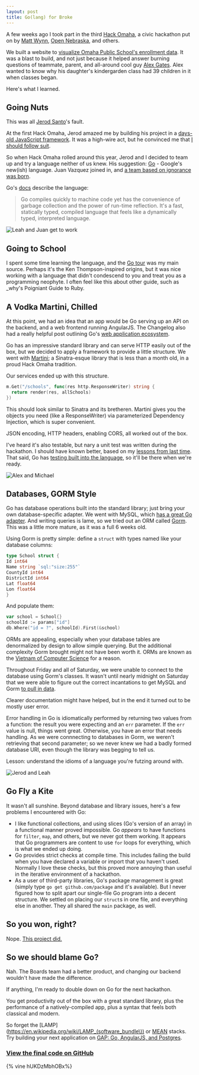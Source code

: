 ```yaml
---
layout: post
title: Go(lang) for Broke
---
```


A few weeks ago I took part in the third [Hack Omaha](https://twitter.com/hackomaha), a civic hackathon put on by [Matt Wynn](https://twitter.com/mattwynn), [Open Nebraska](https://opennebraska.io/), and others.

We built a website to [visualize Omaha Public School's enrollment data][schools]. It was a blast to build, and not just because it helped answer burning questions of teammate, parent, and all-around cool guy [Alex Gates](http://www.ketv.com/news/local-news/parents-worry-about-overpacked-classrooms-kids-education/-/9674510/21457722/-/trv6dnz/-/index.html?absolute=true&utm_source=dlvr.it&utm_medium=twitter&utm_campaign=ketv).
Alex wanted to know why his daughter's kindergarden class had 39 children in it when classes began.

Here's what I learned.

## Going Nuts

This was all [Jerod Santo][1]'s fault.

At the first Hack Omaha, Jerod amazed me by building his project in a [days-old JavaScript framework][meteor].
It was a high-wire act, but he convinced me that [I should follow suit][2].

So when Hack Omaha rolled around this year, Jerod and I decided to team up and try a language neither of us knew. His suggestion: [Go][go] - Google's new(ish) language. Juan Vazquez joined in, and [a team based on ignorance was born][3].

Go's [docs][godocs] describe the language:

> Go compiles quickly to machine code yet has the convenience of garbage collection and the power of run-time reflection. It's a fast, statically typed, compiled language that feels like a dynamically typed, interpreted language.

![Leah and Juan get to work](../images/hackomaha1.jpg)

## Going to School

I spent some time learning the language, and the [Go tour](http://tour.golang.org/) was my main source.
Perhaps it's the Ken Thompson-inspired origins, but it was nice working with a language that didn't condescend to you and treat you as a programming neophyte.
I often feel like this about other guide, such as \_why's Poigniant Guide to Ruby.

## A Vodka Martini, Chilled

At this point, we had an idea that an app would be Go serving up an API on the backend, and a web frontend running AngularJS.
The Changelog also had a really helpful post outlining Go's [web application ecosystem][goweb].

Go has an impressive standard library and can serve HTTP easily out of the box, but we decided to apply a framework to provide a little structure.
We went with [Martini][martini]; a Sinatra-esque library that is less than a month old, in a proud Hack Omaha tradition.

Our services ended up with this structure.

```go
m.Get("/schools", func(res http.ResponseWriter) string {
  return render(res, allSchools)
})
```

This should look similar to Sinatra and its bretheren.
Martini gives you the objects you need (like a ResponseWriter) via parameterized Dependency Injection, which is super convenient.

JSON encoding, HTTP headers, enabling CORS, all worked out of the box.

I've heard it's also testable, but nary a unit test was written during the hackathon.
I should have known better, based on my [lessons from last time][hackomaha1].
That said, Go has [testing built into the language](http://golang.org/doc/code.html#Testing), so it'll be there when we're ready.

![Alex and Michael](../images/hackomaha2.jpg)

## Databases, GORM Style

Go has database operations built into the standard library; just bring your own database-specific adapter.
We went with MySQL, which [has a great Go adapter](https://github.com/go-sql-driver/mysql).
And writing queries is lame, so we tried out an ORM called [Gorm][gorm].
This was a little more mature, as it was a full 6 weeks old.

Using Gorm is pretty simple: define a `struct` with types named like your database columns:

```go
type School struct {
Id int64
Name string `sql:"size:255"`
CountyId int64
DistrictId int64
Lat float64
Lon float64
}
```

And populate them:

```go
var school = School{}
schoolId := params["id"]
db.Where("id = ?", schoolId).First(&school)
```

ORMs are appealing, especially when your database tables are denormalized by design to allow simple querying.
But the additional complexity Gorm brought might not have been worth it.
ORMs are known as the [Vietnam of Computer Science](http://blogs.tedneward.com/2006/06/26/The+Vietnam+Of+Computer+Science.aspx) for a reason.

Throughout Friday and all of Saturday, we were unable to connect to the database using Gorm's classes.
It wasn't until nearly midnight on Saturday that we were able to figure out the correct incantations to get MySQL and Gorm [to pull in data](https://github.com/mattdsteele/hackomaha-ops/commit/fe841c50d8b9a0116bd8e94545730e75df46bd00#diff-34c6b408d72845d076d47126c29948d1R18).

Clearer documentation might have helped, but in the end it turned out to be mostly user error.

Error handling in Go is idiomatically performed by returning two values from a function: the result you were expecting and an `err` parameter.
If the `err` value is null, things went great. Otherwise, you have an error that needs handling.
As we were connnecting to databases in Gorm, we weren't retrieving that second parameter; so we never knew we had a badly formed database URI, even though the library was begging to tell us.

Lesson: understand the idioms of a language you're futzing around with.

![Jerod and Leah](../images/hackomaha3.jpg)

## Go Fly a Kite

It wasn't all sunshine. Beyond database and library issues, here's a few problems I encountered with Go:

- I like functional collections, and using slices (Go's version of an array) in a functional manner proved impossible.
  Go _appears_ to have functions for `filter`, `map`, and others, but we never got them working.
  It appears that Go programmers are content to use `for` loops for everything, which is what we ended up doing.
- Go provides strict checks at compile time. This includes failing the build when you have declared a variable or import that you haven't used.
  Normally I love these checks, but this proved more annoying than useful in the iterative environment of a hackathon.
- As a user of third-party libraries, Go's package management is great (simply type `go get github.com/package` and it's available).
  But I never figured how to split apart our single-file Go program into a decent structure.
  We settled on placing our `struct`s in one file, and everything else in another.
  They all shared the `main` package, as well.

## So you won, right?

Nope. [This project did.](http://douglas.ne.localboards.org/)

## So we should blame Go?

Nah. The Boards team had a better product, and changing our backend wouldn't have made the difference.

If anything, I'm ready to double down on Go for the next hackathon.

You get productivity out of the box with a great standard library, plus the performance of a natively-compiled app, plus a syntax that feels both classical and modern.

So forget the [LAMP](https://en.wikipedia.org/wiki/LAMP_(software_bundle\)) or [MEAN](http://mean.io/) stacks.
Try building your next application on [GAP: Go, AngularJS, and Postgres](https://twitter.com/jerodsanto/status/405744094510473216).

### [View the final code on GitHub](https://github.com/mattdsteele/hackomaha-ops)

{% vine hUKDzMbhOBx%}

[schools]: http://schools.opennebraska.io/
[1]: https://twitter.com/jerodsanto/
[meteor]: http://blog.jerodsanto.net/2012/04/confessions-of-a-meteor-newb/
[2]: http://blog.jerodsanto.net/2012/04/confessions-of-a-meteor-newb/#comment-507865511
[go]: http://golang.org/
[3]: https://twitter.com/jerodsanto/status/394909959948754944
[godocs]: http://golang.org/doc/
[goweb]: http://thechangelog.com/on-go-web-application-ecosystem
[martini]: http://martini.codegangsta.io/
[hackomaha1]: /lessons-learned-from-the-first-hack-omaha/
[gorm]: https://github.com/jinzhu/gorm
